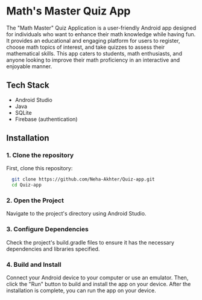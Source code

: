 
# Math's Master Quiz App

The "Math Master" Quiz Application is a user-friendly Android app designed for individuals who want to enhance their math knowledge while having fun. It provides an educational and engaging platform for users to register, choose math topics of interest, and take quizzes to assess their mathematical skills. This app caters to students, math enthusiasts, and anyone looking to improve their math proficiency in an interactive and enjoyable manner.



## Tech Stack


- Android Studio
- Java
- SQLite
- Firebase (authentication)



## Installation

### 1. Clone the repository

First, clone this repository:

```bash
  git clone https://github.com/Neha-Akhter/Quiz-app.git
  cd Quiz-app

```
### 2. Open the Project
Navigate to the project's directory using Android Studio.

### 3. Configure Dependencies

Check the project's build.gradle files to ensure it has the necessary dependencies and libraries specified.

### 4. Build and Install

Connect your Android device to your computer or use an emulator. Then, click the "Run" button to build and install the app on your device. After the installation is complete, you can run the app on your device.

